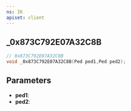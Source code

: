 ```yaml
---
ns: IK
apiset: client
---
```

## _0x873C792E07A32C8B

```c
// 0x873C792E07A32C8B
void _0x873C792E07A32C8B(Ped ped1,Ped ped2);
```


## Parameters
* **ped1**:
* **ped2**:



